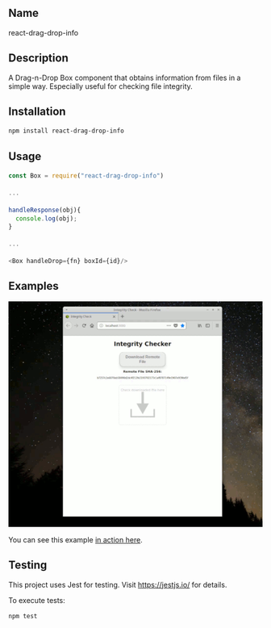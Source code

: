 
Name
----

react-drag-drop-info

Description
-----------

A Drag-n-Drop Box component that obtains information from files in a simple way. Especially useful for checking file integrity.


Installation
-----------

```bash
npm install react-drag-drop-info
```

Usage
-----

```javascript
const Box = require("react-drag-drop-info")

...

handleResponse(obj){
  console.log(obj);
}

...

<Box handleDrop={fn} boxId={id}/>
```

Examples
---------


![animation](images/animation.gif)


You can see this example <a href="https://spa-sha256-d892f.firebaseapp.com/">in action here</a>.


Testing
-------

This project uses Jest for testing.
Visit https://jestjs.io/ for details.

To execute tests: 

```bash
npm test
```

